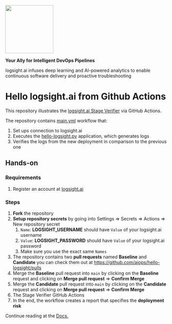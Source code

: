 <a href="https://logsight.ai/"><img src="https://logsight.ai/assets/img/logol.png" width="150"/></a>

**Your Ally for Intelligent DevOps Pipelines**

logsight.ai infuses deep learning and AI-powered analytics to enable continuous software delivery and proactive troubleshooting



# Hello logsight.ai from Github Actions
This repository illustrates the [logsight.ai Stage Verifier](https://docs.logsight.ai/#/monitor_deployments/stage_verifier) via GitHub Actions.

The repository contains [main.yml](https://github.com/aiops/hello-logsight/blob/main/.github/workflows/main.yml) workflow that:
1. Set ups connection to logsight.ai
2. Executes the [hello-logsight.py](https://github.com/aiops/hello-logsight/blob/main/hello_logsight.py) application, which generates logs
3. Verifies the logs from the new deployment in comparison to the previous one

## Hands-on
### Requirements
1. Register an account at [logsight.ai](https://demo.logsight.ai/)

### Steps
1. **Fork** the repository 
2. **Setup repository secrets** by going into Settings => Secrets => Actions => New repository secret
   1. `Name`: **LOGSIGHT_USERNAME** should have `Value` of your logsight.ai username
   2. `Value`: **LOGSIGHT_PASSWORD** should have `Value` of your logsight.ai password
   3. Make sure you use the exact same `Names`
3. The repository contains two **pull requests** named **Baseline** and **Candidate** you can check them out at https://github.com/aiops/hello-logsight/pulls
4. Merge the **Baseline** pull request into `main` by clicking on the **Baseline** request and clicking on **Merge pull request** => **Confirm Merge**
5. Merge the **Candidate** pull request into `main` by clicking on the **Candidate** request and clicking on **Merge pull request** => **Confirm Merge**
6. The Stage Verifier GitHub Actions 
7. In the end, the workflow creates a report that specifies the **deployment risk**

Continue reading at the [Docs.](https://docs.logsight.ai/#/monitor_deployments/github_action)